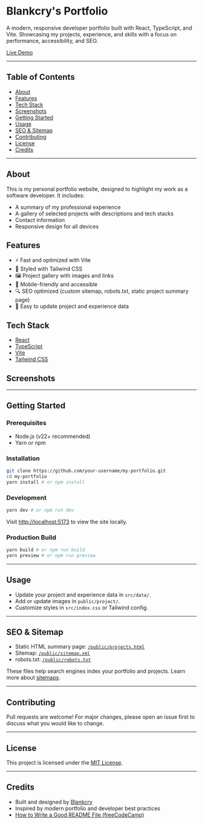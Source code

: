 # Blankcry's Portfolio

A modern, responsive developer portfolio built with React, TypeScript, and Vite. Showcasing my projects, experience, and skills with a focus on performance, accessibility, and SEO.

[Live Demo](https://my-portfolio-james-yunanas-projects.vercel.app/)

---

## Table of Contents
- [About](#about)
- [Features](#features)
- [Tech Stack](#tech-stack)
- [Screenshots](#screenshots)
- [Getting Started](#getting-started)
- [Usage](#usage)
- [SEO & Sitemap](#seo--sitemap)
- [Contributing](#contributing)
- [License](#license)
- [Credits](#credits)

---

## About
This is my personal portfolio website, designed to highlight my work as a software developer. It includes:
- A summary of my professional experience
- A gallery of selected projects with descriptions and tech stacks
- Contact information
- Responsive design for all devices

## Features
- ⚡️ Fast and optimized with Vite
- 🎨 Styled with Tailwind CSS
- 🖼️ Project gallery with images and links
- 📱 Mobile-friendly and accessible
- 🔍 SEO optimized (custom sitemap, robots.txt, static project summary page)
- 📝 Easy to update project and experience data

## Tech Stack
- [React](https://react.dev/)
- [TypeScript](https://www.typescriptlang.org/)
- [Vite](https://vitejs.dev/)
- [Tailwind CSS](https://tailwindcss.com/)

## Screenshots
<!-- You can add screenshots here -->

---

## Getting Started

### Prerequisites
- Node.js (v22+ recommended)
- Yarn or npm

### Installation
```bash
git clone https://github.com/your-username/my-portfolio.git
cd my-portfolio
yarn install # or npm install
```

### Development
```bash
yarn dev # or npm run dev
```
Visit [http://localhost:5173](http://localhost:5173) to view the site locally.

### Production Build
```bash
yarn build # or npm run build
yarn preview # or npm run preview
```

---

## Usage
- Update your project and experience data in `src/data/`.
- Add or update images in `public/project/`.
- Customize styles in `src/index.css` or Tailwind config.

---

## SEO & Sitemap
- Static HTML summary page: [`/public/projects.html`](public/projects.html)
- Sitemap: [`/public/sitemap.xml`](public/sitemap.xml)
- robots.txt: [`/public/robots.txt`](public/robots.txt)

These files help search engines index your portfolio and projects. Learn more about [sitemaps](https://developers.google.com/search/docs/crawling-indexing/sitemaps/build-sitemap).

---

## Contributing
Pull requests are welcome! For major changes, please open an issue first to discuss what you would like to change.

---

## License
This project is licensed under the [MIT License](LICENSE).

---

## Credits
- Built and designed by [Blankcry](https://github.com/blankcry)
- Inspired by modern portfolio and developer best practices
- [How to Write a Good README File (freeCodeCamp)](https://www.freecodecamp.org/news/how-to-write-a-good-readme-file/)
